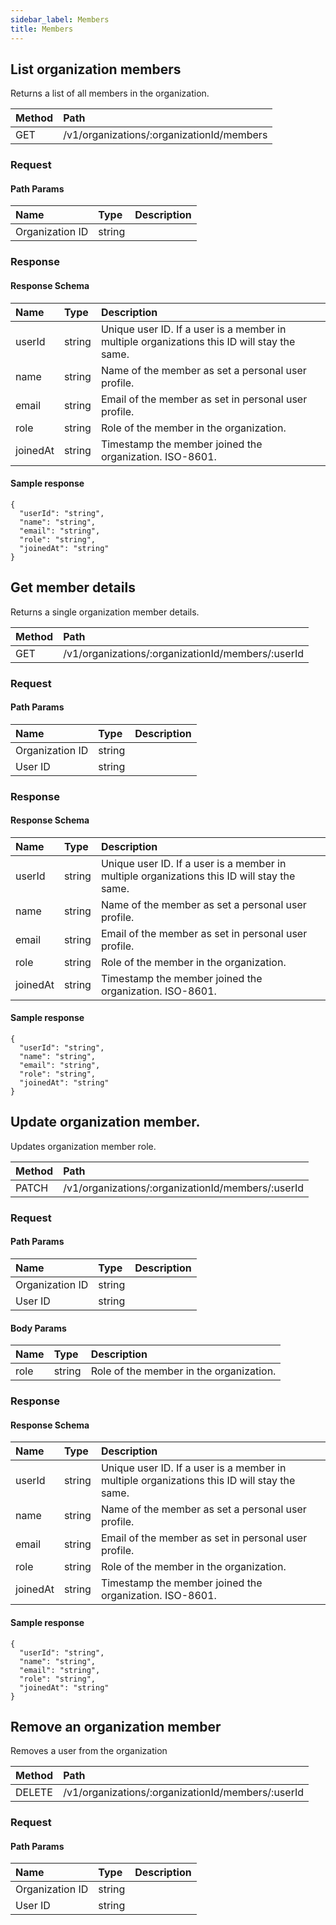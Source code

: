 ```yaml
---
sidebar_label: Members
title: Members
---
```


## List organization members

Returns a list of all members in the organization.

| Method | Path |
| :----- | :--- |
| GET | /v1/organizations/:organizationId/members |

### Request

#### Path Params

| Name | Type | Description |
| :--- | :--- | :---------- |
| Organization ID | string |  | 


### Response

#### Response Schema

| Name | Type | Description |
| :--- | :--- | :---------- |
| userId | string | Unique user ID. If a user is a member in multiple organizations this ID will stay the same. | 
| name | string | Name of the member as set a personal user profile. | 
| email | string | Email of the member as set in personal user profile. | 
| role | string | Role of the member in the organization. | 
| joinedAt | string | Timestamp the member joined the organization. ISO-8601. | 

#### Sample response

```
{
  "userId": "string",
  "name": "string",
  "email": "string",
  "role": "string",
  "joinedAt": "string"
}
```

## Get member details

Returns a single organization member details.

| Method | Path |
| :----- | :--- |
| GET | /v1/organizations/:organizationId/members/:userId |

### Request

#### Path Params

| Name | Type | Description |
| :--- | :--- | :---------- |
| Organization ID | string |  | 
| User ID | string |  | 


### Response

#### Response Schema

| Name | Type | Description |
| :--- | :--- | :---------- |
| userId | string | Unique user ID. If a user is a member in multiple organizations this ID will stay the same. | 
| name | string | Name of the member as set a personal user profile. | 
| email | string | Email of the member as set in personal user profile. | 
| role | string | Role of the member in the organization. | 
| joinedAt | string | Timestamp the member joined the organization. ISO-8601. | 

#### Sample response

```
{
  "userId": "string",
  "name": "string",
  "email": "string",
  "role": "string",
  "joinedAt": "string"
}
```

## Update organization member.

Updates organization member role.

| Method | Path |
| :----- | :--- |
| PATCH | /v1/organizations/:organizationId/members/:userId |

### Request

#### Path Params

| Name | Type | Description |
| :--- | :--- | :---------- |
| Organization ID | string |  | 
| User ID | string |  | 

#### Body Params

| Name | Type | Description |
| :--- | :--- | :---------- |
| role | string | Role of the member in the organization. | 

### Response

#### Response Schema

| Name | Type | Description |
| :--- | :--- | :---------- |
| userId | string | Unique user ID. If a user is a member in multiple organizations this ID will stay the same. | 
| name | string | Name of the member as set a personal user profile. | 
| email | string | Email of the member as set in personal user profile. | 
| role | string | Role of the member in the organization. | 
| joinedAt | string | Timestamp the member joined the organization. ISO-8601. | 

#### Sample response

```
{
  "userId": "string",
  "name": "string",
  "email": "string",
  "role": "string",
  "joinedAt": "string"
}
```

## Remove an organization member

Removes a user from the organization

| Method | Path |
| :----- | :--- |
| DELETE | /v1/organizations/:organizationId/members/:userId |

### Request

#### Path Params

| Name | Type | Description |
| :--- | :--- | :---------- |
| Organization ID | string |  | 
| User ID | string |  | 

